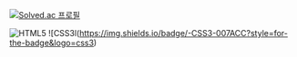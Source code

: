  [![Solved.ac 프로필](http://mazassumnida.wtf/api/v2/generate_badge?boj=rlatnwhd)](https://solved.ac/rlatnwhd)

![HTML5](https://img.shields.io/badge/-HTML5-F05032?style=for-the-badge&logo=html5&logoColor=ffffff)
![CSS3l(https://img.shields.io/badge/-CSS3-007ACC?style=for-the-badge&logo=css3)
